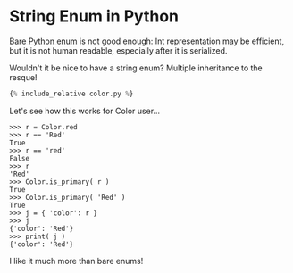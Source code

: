 # String Enum in Python


[Bare Python enum](https://docs.python.org/3/library/enum.html) is not good
enough: Int representation may be efficient, but it is not human readable,
especially after it is serialized.

Wouldn't it be nice to have a string enum?  Multiple inheritance to the resque!

```python
{% include_relative color.py %}
```

Let's see how this works for Color user...

```console
>>> r = Color.red
>>> r == 'Red'
True
>>> r == 'red'
False
>>> r
'Red'
>>> Color.is_primary( r )
True
>>> Color.is_primary( 'Red' )
True
>>> j = { 'color': r }
>>> j
{'color': 'Red'}
>>> print( j )
{'color': 'Red'}
```

I like it much more than bare enums!
